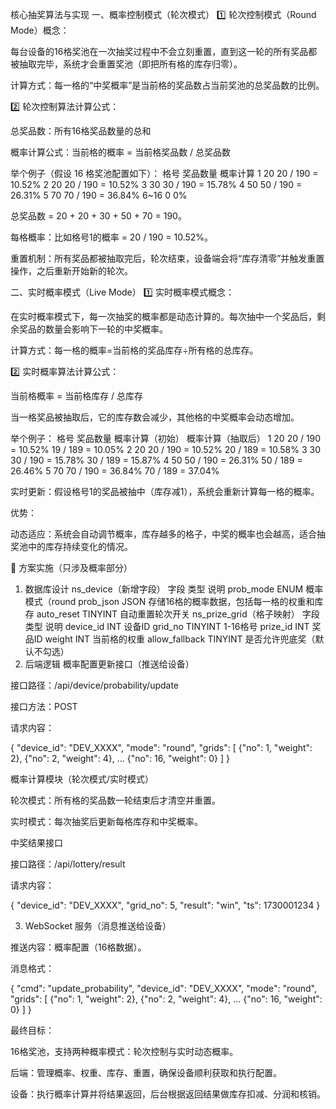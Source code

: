 核心抽奖算法与实现
一、概率控制模式（轮次模式）
1️⃣ 轮次控制模式（Round Mode）概念：

每台设备的16格奖池在一次抽奖过程中不会立刻重置，直到这一轮的所有奖品都被抽取完毕，系统才会重置奖池（即把所有格的库存归零）。

计算方式：每一格的“中奖概率”是当前格的奖品数占当前奖池的总奖品数的比例。

2️⃣ 轮次控制算法计算公式：

总奖品数：所有16格奖品数量的总和

概率计算公式：当前格的概率 = 当前格奖品数 / 总奖品数

举个例子（假设 16 格奖池配置如下）：
格号	奖品数量	概率计算
1	20	20 / 190 = 10.52%
2	20	20 / 190 = 10.52%
3	30	30 / 190 = 15.78%
4	50	50 / 190 = 26.31%
5	70	70 / 190 = 36.84%
6~16	0	0%

总奖品数 = 20 + 20 + 30 + 50 + 70 = 190。

每格概率：比如格号1的概率 = 20 / 190 = 10.52%。

重置机制：所有奖品都被抽取完后，轮次结束，设备端会将“库存清零”并触发重置操作，之后重新开始新的轮次。

二、实时概率模式（Live Mode）
1️⃣ 实时概率模式概念：

在实时概率模式下，每一次抽奖的概率都是动态计算的。每次抽中一个奖品后，剩余奖品的数量会影响下一轮的中奖概率。

计算方式：每一格的概率=当前格的奖品库存÷所有格的总库存。

2️⃣ 实时概率算法计算公式：

当前格概率 = 当前格库存 / 总库存

当一格奖品被抽取后，它的库存数会减少，其他格的中奖概率会动态增加。

举个例子：
格号	奖品数量	概率计算（初始）	概率计算（抽取后）
1	20	20 / 190 = 10.52%	19 / 189 = 10.05%
2	20	20 / 190 = 10.52%	20 / 189 = 10.58%
3	30	30 / 190 = 15.78%	30 / 189 = 15.87%
4	50	50 / 190 = 26.31%	50 / 189 = 26.46%
5	70	70 / 190 = 36.84%	70 / 189 = 37.04%

实时更新：假设格号1的奖品被抽中（库存减1），系统会重新计算每一格的概率。

优势：

动态适应：系统会自动调节概率，库存越多的格子，中奖的概率也会越高，适合抽奖池中的库存持续变化的情况。

🧰 方案实施（只涉及概率部分）
1. 数据库设计
ns_device（新增字段）
字段	类型	说明
prob_mode	ENUM	概率模式（round
prob_json	JSON	存储16格的概率数据，包括每一格的权重和库存
auto_reset	TINYINT	自动重置轮次开关
ns_prize_grid（格子映射）
字段	类型	说明
device_id	INT	设备ID
grid_no	TINYINT	1-16格号
prize_id	INT	奖品ID
weight	INT	当前格的权重
allow_fallback	TINYINT	是否允许兜底奖（默认不勾选）
2. 后端逻辑
概率配置更新接口（推送给设备）

接口路径：/api/device/probability/update

接口方法：POST

请求内容：

{
  "device_id": "DEV_XXXX",
  "mode": "round",
  "grids": [
    {"no": 1, "weight": 2},
    {"no": 2, "weight": 4},
    ...
    {"no": 16, "weight": 0}
  ]
}

概率计算模块（轮次模式/实时模式）

轮次模式：所有格的奖品数一轮结束后才清空并重置。

实时模式：每次抽奖后更新每格库存和中奖概率。

中奖结果接口

接口路径：/api/lottery/result

请求内容：

{
  "device_id": "DEV_XXXX",
  "grid_no": 5,
  "result": "win",
  "ts": 1730001234
}

3. WebSocket 服务（消息推送给设备）

推送内容：概率配置（16格数据）。

消息格式：

{
  "cmd": "update_probability",
  "device_id": "DEV_XXXX",
  "mode": "round",
  "grids": [
    {"no": 1, "weight": 2},
    {"no": 2, "weight": 4},
    ...
    {"no": 16, "weight": 0}
  ]
}


最终目标：

16格奖池，支持两种概率模式：轮次控制与实时动态概率。

后端：管理概率、权重、库存、重置，确保设备顺利获取和执行配置。

设备：执行概率计算并将结果返回，后台根据返回结果做库存扣减、分润和核销。